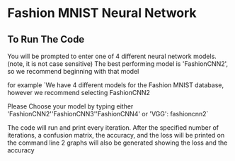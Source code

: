 # Fashion MNIST Neural Network

## To Run The Code

You will be prompted to enter one of 4 different neural network models. (note, it is not case sensitive)
The best performing model is 'FashionCNN2', so we recommend beginning with that model

for example
`We have 4 different models for the Fashion MNIST database, however we recommend selecting FashionCNN2

Please Choose your model by typing either 'FashionCNN2''FashionCNN3''FashionCNN4' or 'VGG': 
fashioncnn2`

The code will run and print every iteration. After the specified number of iterations, a confusion matrix, the accuracy, and the loss will be printed on the command line
2 graphs will also be generated showing the loss and the accuracy
